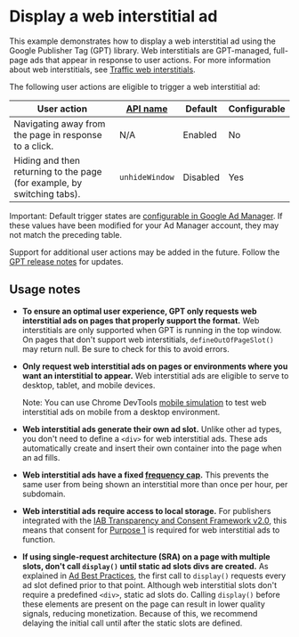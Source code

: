 # Display a web interstitial ad

This example demonstrates how to display a web interstitial ad using the Google
Publisher Tag (GPT) library. Web interstitials are GPT-managed, full-page ads
that appear in response to user actions. For more information about web
interstitials, see [Traffic web interstitials][admanager_hc_interstitial].

The following user actions are eligible to trigger a web interstitial ad:

| User action | [API name][ref_docs_interstitialconfig] | Default | Configurable |
|---------|---------|---------|---------|
| Navigating away from the page in response to a click. | N/A | Enabled | No |
| Hiding and then returning to the page (for example, by switching tabs). | `unhideWindow` | Disabled | Yes |

Important: Default trigger states are
[configurable in Google Ad Manager][admanager_hc_interstitial]. If these values
have been modified for your Ad Manager account, they may not match the
preceding table.

Support for additional user actions may be added in the future. Follow the
[GPT release notes][guide_rel_notes] for updates.

## Usage notes

*   **To ensure an optimal user experience, GPT only requests web interstitial
    ads on pages that properly support the format.** Web interstitials are only
    supported when GPT is running in the top window. On pages that don't support
    web interstitials, `defineOutOfPageSlot()` may return null. Be sure to check
    for this to avoid errors.

*   **Only request web interstitial ads on pages or environments where you want
    an interstitial to appear.** Web interstitial ads are eligible to serve to
    desktop, tablet, and mobile devices.

    Note: You can use Chrome DevTools [mobile simulation][simulate_mobile] to
    test web interstitial ads on mobile from a desktop environment.

*   **Web interstitial ads generate their own ad slot.** Unlike other ad types,
    you don't need to define a `<div>` for web interstitial ads. These ads
    automatically create and insert their own container into the page when an ad
    fills.

*   **Web interstitial ads have a fixed
    [frequency cap][admanager_hc_frequency].** This prevents the same user from
    being shown an interstitial more than once per hour, per subdomain.

*   **Web interstitial ads require access to local storage.** For publishers
    integrated with the
    [IAB Transparency and Consent Framework v2.0][admanager_hc_tcf], this means
    that consent for [Purpose 1][admanager_hc_tcf_purpose] is required for web
    interstitial ads to function.

*   **If using single-request architecture (SRA) on a page with multiple slots,
    don't call `display()` until static ad slots divs are created.** As
    explained in [Ad Best Practices][guide_sra], the first call to `display()`
    requests every ad slot defined prior to that point. Although web
    interstitial slots don't require a predefined `<div>`, static ad slots do.
    Calling `display()` before these elements are present on the page can result
    in lower quality signals, reducing monetization. Because of this, we
    recommend delaying the initial call until after the static slots are
    defined.

[admanager_hc_frequency]: //support.google.com/admanager/answer/9840201#frequency
[admanager_hc_interstitial]: //support.google.com/admanager/answer/9840201
[admanager_hc_tcf]: //support.google.com/admanager/answer/9805023
[admanager_hc_tcf_purpose]: //support.google.com/admanager/answer/9461778#purposes
[guide_rel_notes]: //developers.google.com/publisher-tag/release-notes
[guide_sra]: //developers.google.com/publisher-tag/guides/ad-best-practices#use_single_request_architecture_correctly
[ref_docs_interstitialconfig]: //developers.google.com/publisher-tag/reference#googletag.config.interstitialconfig
[simulate_mobile]: //developers.google.com/web/tools/chrome-devtools/device-mode#viewport
